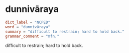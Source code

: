 # dunnivāraya

``` toml
dict_label = "NCPED"
word = "dunnivāraya"
summary = "difficult to restrain; hard to hold back."
grammar_comment = "mfn."
```

difficult to restrain; hard to hold back.

